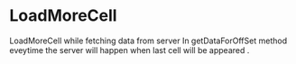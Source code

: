 # LoadMoreCell
LoadMoreCell while fetching data from server 
In getDataForOffSet method eveytime the server will happen when last cell will be appeared .
